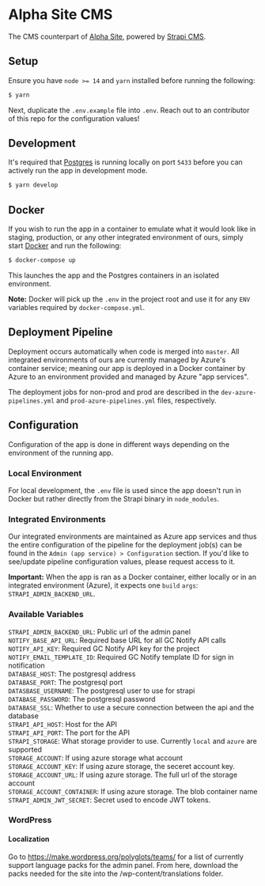 # Alpha Site CMS
The CMS counterpart of [Alpha Site](https://github.com/DTS-STN/Alpha-Site), powered by [Strapi CMS](https://strapi.io/).

## Setup
Ensure you have `node >= 14` and `yarn` installed before running the following:
```sh
$ yarn
```
Next, duplicate the `.env.example` file into `.env`. Reach out to an contributor of this repo for the configuration values!

## Development
It's required that [Postgres](https://www.postgresql.org/download/) is running locally on port `5433` before you can actively run the app in development mode.
```sh
$ yarn develop
```

## Docker
If you wish to run the app in a container to emulate what it would look like in staging, production, or any other integrated environment of ours, simply start [Docker](https://www.docker.com/products/docker-desktop/) and run the following:
```sh
$ docker-compose up
```
This launches the app and the Postgres containers in an isolated environment.

**Note:** Docker will pick up the `.env` in the project root and use it for any `ENV` variables required by `docker-compose.yml`. 

## Deployment Pipeline
Deployment occurs automatically when code is merged into `master`. All integrated environments of ours are currently managed by Azure's container service; meaning our app is deployed in a Docker container by Azure to an environment provided and managed by Azure "app services".

The deployment jobs for non-prod and prod are described in the `dev-azure-pipelines.yml` and `prod-azure-pipelines.yml` files, respectively. 

## Configuration
Configuration of the app is done in different ways depending on the environment of the running app.

### Local Environment
For local development, the `.env` file is used since the app doesn't run in Docker but rather directly from the Strapi binary in `node_modules`. 

### Integrated Environments
Our integrated environments are maintained as Azure app services and thus the entire configuration of the pipeline for the deployment job(s) can be found in the `Admin (app service) > Configuration` section. If you'd like to see/update pipeline configuration values, please request access to it.

**Important:** When the app is ran as a Docker container, either locally or in an integrated environment (Azure), it expects one `build` `args`: `STRAPI_ADMIN_BACKEND_URL`.

### Available Variables
`STRAPI_ADMIN_BACKEND_URL`: Public url of the admin panel\
`NOTIFY_BASE_API_URL`: Required base URL for all GC Notify API calls\
`NOTIFY_API_KEY`: Required GC Notify API key for the project\
`NOTIFY_EMAIL_TEMPLATE_ID`: Required GC Notify template ID for sign in notification\
`DATABASE_HOST`: The postgresql address\
`DATABASE_PORT`: The postgresql port\
`DATASBASE_USERNAME`: The postgresql user to use for strapi\
`DATABASE_PASSWORD`: The postgresql password\
`DATABASE_SSL`: Whether to use a secure connection between the api and the database\
`STRAPI_API_HOST`: Host for the API \
`STRAPI_API_PORT`: The port for the API\
`STRAPI_STORAGE`: What storage provider to use. Currently `local` and `azure` are supported\
`STORAGE_ACCOUNT`: If using azure storage what account\
`STORAGE_ACCOUNT_KEY`: If using azure storage, the seceret account key.\
`STORAGE_ACCOUNT_URL`: If using azure storage. The full url of the storage account\
`STORAGE_ACCOUNT_CONTAINER`: If using azure storage. The blob container name\
`STRAPI_ADMIN_JWT_SECRET`: Secret used to encode JWT tokens.


### WordPress
#### Localization
Go to https://make.wordpress.org/polyglots/teams/ for a list of currently support language packs for the admin panel. From here, download the packs needed for the site into the /wp-content/translations folder.
